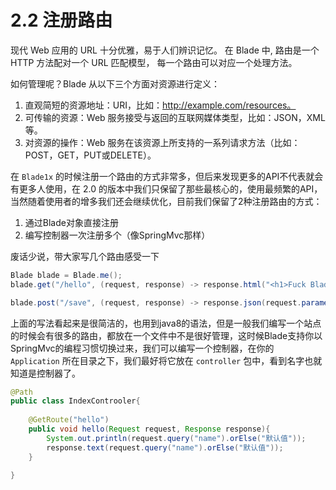 # 2.2 注册路由

现代 Web 应用的 URL 十分优雅，易于人们辨识记忆。
在 Blade 中, 路由是一个 HTTP 方法配对一个 URL 匹配模型， 每一个路由可以对应一个处理方法。

如何管理呢？Blade 从以下三个方面对资源进行定义：

1. 直观简短的资源地址：URI，比如：http://example.com/resources。
2. 可传输的资源：Web 服务接受与返回的互联网媒体类型，比如：JSON，XML 等。
3. 对资源的操作：Web 服务在该资源上所支持的一系列请求方法（比如：POST，GET，PUT或DELETE）。


在 `Blade1x` 的时候注册一个路由的方式非常多，但后来发现更多的API不代表就会有更多人使用，在 2.0 的版本中我们只保留了那些最核心的，使用最频繁的API，当然随着使用者的增多我们还会继续优化，目前我们保留了2种注册路由的方式：

1. 通过Blade对象直接注册
2. 编写控制器一次注册多个（像SpringMvc那样）

废话少说，带大家写几个路由感受一下

```java
Blade blade = Blade.me();
blade.get("/hello", (request, response) -> response.html("<h1>Fuck Blade!</h1>"));

blade.post("/save", (request, response) -> response.json(request.parameters()));
```

上面的写法看起来是很简洁的，也用到java8的语法，但是一般我们编写一个站点的时候会有很多的路由，都放在一个文件中不是很好管理，这时候Blade支持你以SpringMvc的编程习惯切换过来，我们可以编写一个控制器，在你的 `Application` 所在目录之下，我们最好将它放在 `controller` 包中，看到名字也就知道是控制器了。

```java
@Path
public class IndexControoler{
	
	@GetRoute("hello")
	public void hello(Request request, Response response){
		System.out.println(request.query("name").orElse("默认值"));
		response.text(request.query("name").orElse("默认值"));
	}
	
}
```

